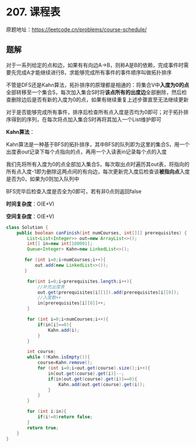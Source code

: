 # 207. 课程表
原题地址：https://leetcode.cn/problems/course-schedule/

## 题解
对于一系列给定的点和边，如果有有向边A->B，则称A是B的依赖，完成事件时需要先完成A才能继续进行B，求能够完成所有事件的事件顺序叫做拓扑排序

不管是DFS还是Kahn算法，拓扑排序的原理都是相通的：将集合V中**入度为0的点**全部转移至一个集合S，每次加入集合S时将**该点所有的出度边**全部删除，然后检查删除边后是否有新的入度为0的点，如果有继续重复上述步骤直至无法继续更新

对于是否能够完成所有事件，排序后检查所有点入度是否均为0即可；对于拓扑排序得到的序列，在每次将点加入集合S时再将其加入一个List维护即可

**Kahn算法**：

Kahn算法是一种基于BFS的拓扑排序，其中BFS的队列即为这里的集合S，用一个出度表out记录下每个点指向的点，再用一个入读表in记录每个点的入度

我们先将所有入度为0的点全部加入集合S，每次取出点时遍历其out表，将指向的所有点入度-1即为删除这两点间的有向边，每次更新完入度后检查该**被指向点**入度是否为0，如果为0则加入队列中

BFS完毕后检查入度是否全为0即可，若有非0点则返回false

**时间复杂度**：O(E+V)

**空间复杂度**：O(E+V)
```java
class Solution {
    public boolean canFinish(int numCourses, int[][] prerequisites) {
        List<List<Integer>> out=new ArrayList<>();
        int[] in=new int[100001];
        Queue<Integer> Kahn=new LinkedList<>();

       for (int i=0;i<numCourses;i++){
           out.add(new LinkedList<>());
       }

        for(int i=0;i<prerequisites.length;i++){
            //补充出度表
            out.get(prerequisites[i][1]).add(prerequisites[i][0]);
            //入度数++
            in[prerequisites[i][0]]++;
        }

        for (int i=0;i<numCourses;i++){
            if(in[i]==0){
                Kahn.add(i);
            }
        }

        int course;
        while (!Kahn.isEmpty()){
            course=Kahn.remove();
            for (int i=0;i<out.get(course).size();i++){
                in[out.get(course).get(i)]--;
                if(in[out.get(course).get(i)]==0){
                    Kahn.add(out.get(course).get(i));
                }
            }
        }

        for (int i:in){
            if(i!=0)return false;
        }
        return true;
    }
}
```
